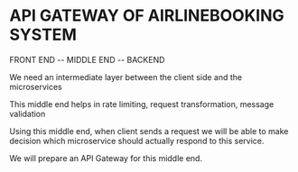 # API GATEWAY OF AIRLINEBOOKING SYSTEM

FRONT END -- MIDDLE END -- BACKEND

We need an intermediate layer between the client side and the microservices

This middle end helps in rate limiting, request transformation, message validation

Using this middle end, when client sends a request we will be able to make decision which microservice should actually respond to this service.

We will prepare an API Gateway for this middle end.

